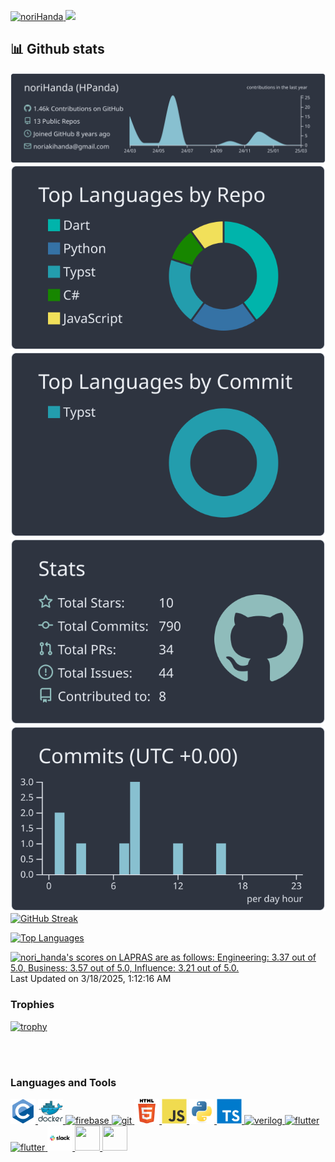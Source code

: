 <p align="left">
  <a href="https://github.com/noriHanda/noriHanda/">
    <img src="https://komarev.com/ghpvc/?username=noriHanda" alt="noriHanda" />
  </a>
  <a href="http://twitter.com/nori_handa">
    <img height="20" src="https://img.shields.io/twitter/follow/nori_handa?label=Twitter&logo=twitter&style=flat" />
  </a>
</p>

## 📊 Github stats


[![](https://raw.githubusercontent.com/noriHanda/noriHanda/main/profile-summary-card-output/nord_dark/0-profile-details.svg)](https://github.com/vn7n24fzkq/github-profile-summary-cards)
[![](https://raw.githubusercontent.com/noriHanda/noriHanda/main/profile-summary-card-output/nord_dark/1-repos-per-language.svg)](https://github.com/vn7n24fzkq/github-profile-summary-cards) [![](https://raw.githubusercontent.com/noriHanda/noriHanda/main/profile-summary-card-output/nord_dark/2-most-commit-language.svg)](https://github.com/vn7n24fzkq/github-profile-summary-cards)
[![](https://raw.githubusercontent.com/noriHanda/noriHanda/main/profile-summary-card-output/nord_dark/3-stats.svg)](https://github.com/vn7n24fzkq/github-profile-summary-cards) [![](https://raw.githubusercontent.com/noriHanda/noriHanda/main/profile-summary-card-output/nord_dark/4-productive-time.svg)](https://github.com/vn7n24fzkq/github-profile-summary-cards)
[![GitHub Streak](https://github-readme-streak-stats.herokuapp.com/?user=noriHanda&theme=nord)](https://git.io/streak-stats)

[![Top Languages](https://github-readme-stats.vercel.app/api/top-langs/?username=noriHanda&show_icons=true&theme=nord
)](https://github.com/anuraghazra/github-readme-stats)

<!--START_SECTION:lapras-card-->
<p ><a href="https://lapras.com/public/nori_handa" target="_blank" rel="noopener noreferrer"><img alt="nori_handa's scores on LAPRAS are as follows: Engineering: 3.37 out of 5.0, Business: 3.57 out of 5.0, Influence: 3.21 out of 5.0." src="https://lapras-card-generator.vercel.app/api/svg?e=3.37&b=3.57&i=3.21&b1=%23004736&b2=%2300bf8f&i1=%23007b5c&i2=%2300bf8f&l=en" width="400" ></a>  
Last Updated on 3/18/2025, 1:12:16 AM</p>
<!--END_SECTION:lapras-card-->

### Trophies

[![trophy](https://github-profile-trophy.vercel.app/?username=noriHanda&theme=nord)](https://github.com/ryo-ma/github-profile-trophy)

<br/>
<br/>

### Languages and Tools

<p align="left"><a href="https://www.cprogramming.com/" target="_blank" rel="noreferrer"> <img src="https://raw.githubusercontent.com/devicons/devicon/master/icons/c/c-original.svg" alt="c" width="40" height="40"/> </a> <a href="https://www.docker.com/" target="_blank" rel="noreferrer"> <img src="https://raw.githubusercontent.com/devicons/devicon/master/icons/docker/docker-original-wordmark.svg" alt="docker" width="40" height="40"/> </a> <a href="https://firebase.google.com/" target="_blank" rel="noreferrer"> <img src="https://www.vectorlogo.zone/logos/firebase/firebase-icon.svg" alt="firebase" width="40" height="40"/> </a><a href="https://git-scm.com/" target="_blank" rel="noreferrer"> <img src="https://www.vectorlogo.zone/logos/git-scm/git-scm-icon.svg" alt="git" width="40" height="40"/> </a> <a href="https://www.w3.org/html/" target="_blank" rel="noreferrer"> <img src="https://raw.githubusercontent.com/devicons/devicon/master/icons/html5/html5-original-wordmark.svg" alt="html5" width="40" height="40"/> </a>  <a href="https://developer.mozilla.org/en-US/docs/Web/JavaScript" target="_blank" rel="noreferrer"> <img src="https://raw.githubusercontent.com/devicons/devicon/master/icons/javascript/javascript-original.svg" alt="javascript" width="40" height="40"/> </a> <a href="https://www.python.org" target="_blank" rel="noreferrer"> <img src="https://raw.githubusercontent.com/devicons/devicon/master/icons/python/python-original.svg" alt="python" width="40" height="40"/> </a> <a href="https://www.typescriptlang.org/" target="_blank" rel="noreferrer"> <img src="https://raw.githubusercontent.com/devicons/devicon/master/icons/typescript/typescript-original.svg" alt="typescript" width="40" height="40"/> </a>
<a href="https://en.wikipedia.org/wiki/Verilog" target="_blank" rel="noreferrer">
  <img src="https://upload.wikimedia.org/wikipedia/en/e/ef/SystemVerilog_logo.png" alt="verilog" width=40 height=40>
</a>
<a href="https://flutter.dev" target="_blank" rel="noreferrer">
  <img src="https://storage.googleapis.com/cms-storage-bucket/64d67700f8293a9dc827.svg" alt="flutter" width=40 height=40>
</a>
<a href="https://docs.microsoft.com/en-us/dotnet/csharp/" target="_blank" rel="noreferrer">
  <img src="https://e7.pngegg.com/pngimages/328/221/png-clipart-c-programming-language-logo-microsoft-visual-studio-net-framework-javascript-icon-purple-logo.png" alt="flutter" width=40>
</a>
<a href="https://slack.com" target="_blank" rel="noreferrer">
<img src="https://raw.githubusercontent.com/devicons/devicon/9c6bfdb9783cdfe1018666ed76adcfd3eab6fad6/icons/slack/slack-original-wordmark.svg" height="40" width="40">
</a>
<a href="https://discord.com" target="_blank" rel="noreferrer">
  <img src="https://discord.com/assets/2d20a45d79110dc5bf947137e9d99b66.svg" height="40" width="40">
</a>
<a href="https://notion.so" target="_blank" rel="noreferrer">
  <img src="https://upload.wikimedia.org/wikipedia/commons/4/45/Notion_app_logo.png?20200221181224" height="40" width="40">
</a>
</p>
<br/>
